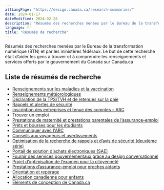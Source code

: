 ```yaml
---
altLangPage: "https://design.canada.ca/research-summaries/"
date: 2024-01-17
dateModified: 2024-02-26
description: "Résumés des recherches menées par le Bureau de la transformation numérique (BTN) et par les ministères fédéraux."
language: fr
title: "Résumés de recherche"
---
```

<p>Résumés des recherches menées par le Bureau de la transformation numérique (BTN) et par les ministères fédéraux. Le but de cette recherche était d’aider les gens à trouver et à comprendre les renseignements et services offerts par le gouvernement du Canada sur Canada.ca</p>
<h2>Liste de résumés de recherche</h2>
<ul class="mrgn-tp-lg">
  <li><a href="/resumes-recherche/maladies-resume-recherche.html">Renseignements sur les maladies et la vaccination</a></li>
  <li><a href="/resumes-recherche/meteo-resume-recherche.html">Renseignements météorologiques</a></li>
  <li><a href="/resumes-recherche/impots-resume-recherche.html">Déclaration de la TPS/TVH et de retenues sur la paie</a></li>
  <li><a href="/resumes-recherche/rappels-resume-recherche.html">Rappels et alertes de sécurité</a></li>
  <li><a href="/resumes-recherche/comptes-entreprises-resume-recherche.html">Inscription des entreprises et tenue des comptes – ARC</a></li>
  <li><a href="/resumes-recherche/trouver-emploi-resume-recherche.html">Trouver un emploi</a></li>
  <li><a href="/resumes-recherche/maternite-parentales-resume-recherche.html">Prestations de maternité et prestations parentales de l’assurance-emploi</a></li>
  <li><a href="/resumes-recherche/prets-etudiants-resume-recherche.html">Prêts et bourses pour les étudiants</a></li>
  <li><a href="/resumes-recherche/arc-contactez-nous-resume-recherche.html">Communiquer avec l'ARC</a></li>
  <li><a href="/resumes-recherche/conseils-voyageurs-resume-recherche.html">Conseils aux voyageurs et avertissements</a></li>
  <li><a href="/resumes-recherche/rappels-securite-resume-recherche.html">Optimisation de la recherche de rappels et d’avis de sécurité (deuxième série)</a></li>
  <li><a href="/resumes-recherche/achats-electroniques-resume-recherche.html">Portail de solution d’achats électroniques (SAE)</a></li>
  <li><a href="/resumes-recherche/design-conversationnel.html">Fournir des services gouvernementaux grâce au design conversationnel</a></li>
  <li><a href="/resumes-recherche/examen-citoyennete-resume-recherche.html">Projet d’optimisation de l’examen pour la citoyenneté</a></li>
  <li><a href="/resumes-recherche/prochesaidants-resume-recherche.html">Prestations d’assurance-emploi pour proches aidants</a></li>
  <li><a href="/resumes-recherche/orientation-dans-canada-ca.html">Orientation et repérage</a></li>
  <li><a href="/resumes-recherche/allocation-canadienne-enfants.html">Allocation canadienne pour enfants</a></li>
  <li><a href="/resumes-recherche/confiance.html">Éléments de conception de Canada.ca</a></li>
</ul>
